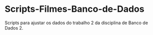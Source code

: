 # Scripts-Filmes-Banco-de-Dados
Scripts para ajustar os dados do trabalho 2 da disciplina de Banco de Dados 2.
